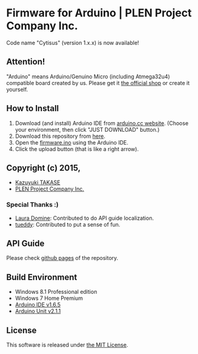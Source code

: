 ﻿Firmware for Arduino | PLEN Project Company Inc.
===============================================================================

Code name "Cytisus" (version 1.x.x) is now available!


## Attention!
"Arduino" means Arduino/Genuino Micro (including Atmega32u4) compatible board created by us.
Please get it [the official shop](https://plen.jp/shop) or create it yourself.


## How to Install
1. Download (and install) Arduino IDE from [arduino.cc website](https://www.arduino.cc/en/Main/Software).
   (Choose your environment, then click "JUST DOWNLOAD" button.)
2. Download this repository from [here](https://github.com/plenprojectcompany/plen-Firmware_Arduino/archive/master.zip).
3. Open the [firmware.ino](https://github.com/plenprojectcompany/plen-Firmware_Arduino/blob/master/firmware/firmware.ino) using the Arduino IDE.
4. Click the upload button (that is like a right arrow).


## Copyright (c) 2015,
- [Kazuyuki TAKASE](https://github.com/Guvalif)
- [PLEN Project Company Inc.](https://plen.jp)

### Special Thanks :)
- [Laura Domine](https://github.com/Temigo): Contributed to do API guide localization.
- [tueddy](https://github.com/tueddy): Contributed to put a sense of fun.


## API Guide
Please check [github pages](https://plenprojectcompany.github.io/plen-Firmware_Arduino) of the repository.


## Build Environment
- Windows 8.1 Professional edition
- Windows 7 Home Premium
- [Arduino IDE v1.6.5](https://www.arduino.cc/en/Main/OldSoftwareReleases#previous)
- [Arduino Unit v2.1.1](https://github.com/mmurdoch/arduinounit/releases/tag/v2.1.1)


## License
This software is released under [the MIT License](http://opensource.org/licenses/mit-license.php).